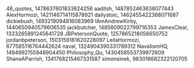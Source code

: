 48_quotes, 1478637601833824256
aaditsh, 1487852463638077443
AlexHormozi, 1421146714115878921
dailystoic, 1462455422368071687
dickiebush, 1493219094816083969
IAmAndrewKirby, 1440650940579606535
jackbutcher, 1485609022799716353
JamesClear, 1333265891245641728
JBPetersonQuote, 1257865218056650752
jordanbpeterson, 1503159181620228097
LeilaHormozi, 677585116764442624
naval, 1324904390331789312
NavalismHQ, 1494992155948904450
Philosophy_Qu, 1430458553739972609
ShaneAParrish, 1341768215467331587
simonsinek, 983016682322120705
